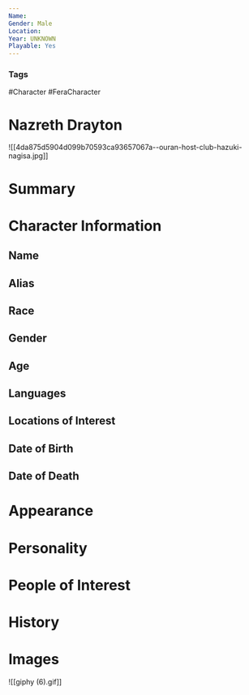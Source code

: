 ```yaml
---
Name: 
Gender: Male
Location: 
Year: UNKNOWN
Playable: Yes
---
```


### Tags
#Character #FeraCharacter 
# Nazreth Drayton
![[4da875d5904d099b70593ca93657067a--ouran-host-club-hazuki-nagisa.jpg]]

# Summary


# Character Information

## Name

## Alias

## Race

## Gender

## Age

## Languages

## Locations of Interest

## Date of Birth

## Date of Death

# Appearance

# Personality

# People of Interest

# History

# Images
![[giphy (6).gif]]